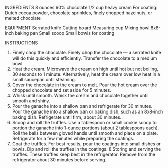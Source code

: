 INGREDIENTS
8 ounces 60% chocolate
1/2 cup heavy cream
For coating: Dutch cocoa powder, chocolate sprinkles, finely chopped hazelnuts, or melted chocolate

EQUIPMENT
Serrated knife
Cutting board
Measuring cup
Mixing bowl
8x8-inch baking pan
Small scoop
Small bowls for coating

INSTRUCTIONS
1. Finely chop the chocolate. Finely chop the chocolate — a serrated knife will do this quickly and efficiently. Transfer the chocolate to a medium bowl.
2. Heat the cream. Microwave the cream on high until hot but not boiling, 30 seconds to 1 minute. Alternatively, heat the cream over low heat in a small saucepan until steaming.
3. Cover the chocolate in the cream to melt. Pour the hot cream over the chopped chocolate and set aside for 5 minutes.
4. Whisk until smooth. Whisk the cream and chocolate together until smooth and shiny.
5. Pour the ganache into a shallow pan and refrigerate for 30 minutes. Pour the ganache into a shallow pan or baking dish, such as an 8x8-inch baking dish. Refrigerate until firm,    about 30 minutes.
6. Scoop and roll the truffles. Use a tablespoon or small cookie scoop to portion the ganache into 1-ounce portions (about 2 tablespoons each). Roll the balls between gloved hands    until smooth and place on a plate. Refrigerate for a few minutes while preparing the coatings.
7. Coat the truffles. For best results, pour the coatings into small dishes or bowls. Dip and roll the truffles in the coatings.
8.Storing and serving the truffles. These truffles keep best in the refrigerator. Remove from the refrigerator about 30 minutes before serving.
